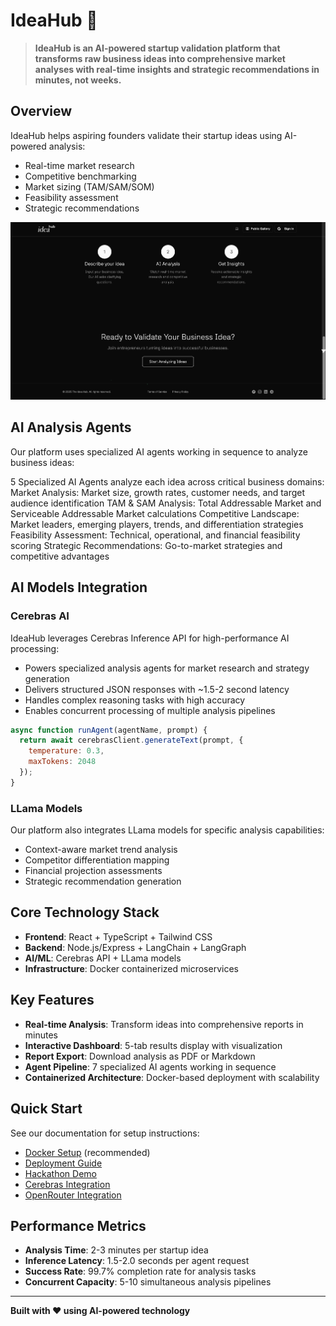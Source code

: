 # IdeaHub 🚀

> **IdeaHub is an AI-powered startup validation platform that transforms raw business ideas into comprehensive market analyses with real-time insights and strategic recommendations in minutes, not weeks.**

## Overview

IdeaHub helps aspiring founders validate their startup ideas using AI-powered analysis:
- Real-time market research
- Competitive benchmarking
- Market sizing (TAM/SAM/SOM)
- Feasibility assessment
- Strategic recommendations

![IdeaHub Architecture](docs/images/architecture.png)

## AI Analysis Agents

Our platform uses specialized AI agents working in sequence to analyze business ideas:

5 Specialized AI Agents analyze each idea across critical business domains:
Market Analysis: Market size, growth rates, customer needs, and target audience identification
TAM & SAM Analysis: Total Addressable Market and Serviceable Addressable Market calculations
Competitive Landscape: Market leaders, emerging players, trends, and differentiation strategies
Feasibility Assessment: Technical, operational, and financial feasibility scoring
Strategic Recommendations: Go-to-market strategies and competitive advantages


## AI Models Integration

### Cerebras AI

IdeaHub leverages Cerebras Inference API for high-performance AI processing:

- Powers specialized analysis agents for market research and strategy generation
- Delivers structured JSON responses with ~1.5-2 second latency
- Handles complex reasoning tasks with high accuracy
- Enables concurrent processing of multiple analysis pipelines

```javascript
async function runAgent(agentName, prompt) {
  return await cerebrasClient.generateText(prompt, {
    temperature: 0.3,
    maxTokens: 2048
  });
}
```

### LLama Models

Our platform also integrates LLama models for specific analysis capabilities:

- Context-aware market trend analysis
- Competitor differentiation mapping
- Financial projection assessments
- Strategic recommendation generation

## Core Technology Stack

- **Frontend**: React + TypeScript + Tailwind CSS
- **Backend**: Node.js/Express + LangChain + LangGraph
- **AI/ML**: Cerebras API + LLama models
- **Infrastructure**: Docker containerized microservices

## Key Features

- **Real-time Analysis**: Transform ideas into comprehensive reports in minutes
- **Interactive Dashboard**: 5-tab results display with visualization
- **Report Export**: Download analysis as PDF or Markdown
- **Agent Pipeline**: 7 specialized AI agents working in sequence
- **Containerized Architecture**: Docker-based deployment with scalability

## Quick Start

See our documentation for setup instructions:
- [Docker Setup](DOCKER.md) (recommended)
- [Deployment Guide](DEPLOYMENT.md)
- [Hackathon Demo](HACKATHON.md)
- [Cerebras Integration](CEREBRAS.md)
- [OpenRouter Integration](OPENROUTER.md)

## Performance Metrics

- **Analysis Time**: 2-3 minutes per startup idea
- **Inference Latency**: 1.5-2.0 seconds per agent request
- **Success Rate**: 99.7% completion rate for analysis tasks
- **Concurrent Capacity**: 5-10 simultaneous analysis pipelines

---

**Built with ❤️ using AI-powered technology**